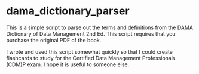 # dama_dictionary_parser

This is a simple script to parse out the terms and definitions from the DAMA Dictionary of Data Management 2nd Ed. This script requires that you purchase the original PDF of the book.

I wrote and used this script somewhat quickly so that I could create flashcards to study for the  Certified Data Management Professionals (CDM)P exam. I hope it is useful to someone else.
